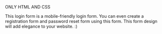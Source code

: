 ONLY HTML AND CSS

This login form is a mobile-friendly login form.
You can even create a registration form and password reset form using this form.
This form design will add elegance to your website. :)
